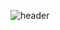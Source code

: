 ![header](https://capsule-render.vercel.app/api?type=waving&color=gradient&height=230&section=header&customColorList=3&text=Ahyeong%20Jeong&fontSize=70&fontAlignY=38)
